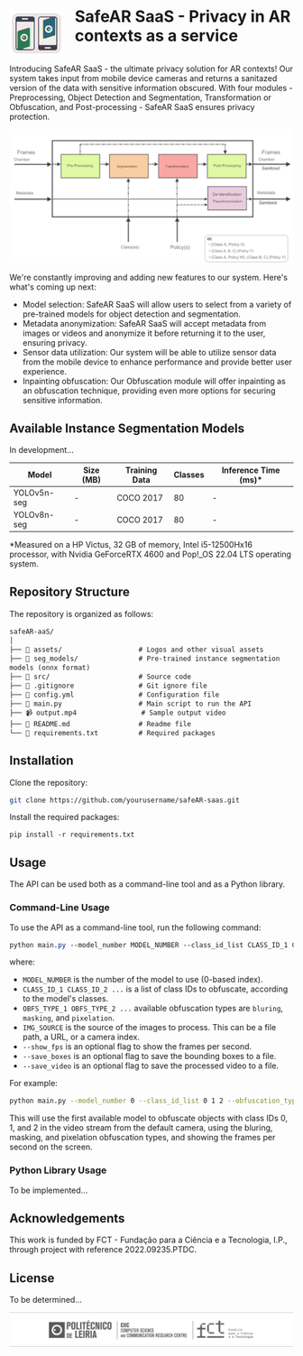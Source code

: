 <div style="display: flex; align-items: flex-end;">
<img width="100" height="80" src="assets/safeAR_ipl_v1.png">
<h1 style="margin-left: 20px;">SafeAR SaaS - Privacy in AR contexts as a service</h1>
</div>


Introducing SafeAR SaaS - the ultimate privacy solution for AR contexts! Our system takes input from mobile device cameras and returns a sanitazed version of the data with sensitive information obscured. With four modules - Preprocessing, Object Detection and Segmentation, Transformation or Obfuscation, and Post-processing - SafeAR SaaS ensures privacy protection.

<p align="center">
<img src="assets/safeAR_layer_v0.png" width="750px"/>
</p>

We're constantly improving and adding new features to our system. Here's what's coming up next:

- Model selection: SafeAR SaaS will allow users to select from a variety of pre-trained models for object detection and segmentation.
- Metadata anonymization: SafeAR SaaS will accept metadata from images or videos and anonymize it before returning it to the user, ensuring privacy.
- Sensor data utilization: Our system will be able to utilize sensor data from the mobile device to enhance performance and provide  better user experience.
- Inpainting obfuscation: Our Obfuscation module will offer inpainting as an obfuscation technique, providing even more options for securing sensitive information.


Available Instance Segmentation Models
--------------------------------------

In development...


| Model | Size (MB) | Training Data | Classes | Inference Time (ms)\* |
| --- | --- | --- | --- | --- |
| YOLOv5n-seg | - | COCO 2017 | 80 | - |
| YOLOv8n-seg | - | COCO 2017 | 80 | - |

\*Measured on a HP Victus, 32 GB of memory, Intel i5-12500Hx16 processor, with Nvidia GeForceRTX 4600 and Pop!\_OS 22.04 LTS operating system.

Repository Structure
--------------------

The repository is organized as follows:

```
safeAR-aaS/
│
├── 📁 assets/                   # Logos and other visual assets
├── 📁 seg_models/               # Pre-trained instance segmentation models (onnx format)
├── 📁 src/                      # Source code
├── 📜 .gitignore                # Git ignore file
├── 📜 config.yml                # Configuration file
├── 📜 main.py                   # Main script to run the API
├── 📹 output.mp4                # Sample output video
├── 📜 README.md                 # Readme file
└── 📜 requirements.txt          # Required packages

```

Installation
------------

Clone the repository:
```bash
git clone https://github.com/yourusername/safeAR-saas.git
```
Install the required packages:
```
pip install -r requirements.txt
```
Usage
-----

The API can be used both as a command-line tool and as a Python library.

### Command-Line Usage

To use the API as a command-line tool, run the following command:
```css
python main.py --model_number MODEL_NUMBER --class_id_list CLASS_ID_1 CLASS_ID_2 ... --obfuscation_type_list OBFS_TYPE_1 OBFS_TYPE_2 ... --img_source IMG_SOURCE --show_fps
```
where:

* `MODEL_NUMBER` is the number of the model to use (0-based index).
* `CLASS_ID_1 CLASS_ID_2 ...` is a list of class IDs to obfuscate, according to the model's classes.
* `OBFS_TYPE_1 OBFS_TYPE_2 ...` available obfuscation types are `bluring`, `masking`, and `pixelation`.
* `IMG_SOURCE` is the source of the images to process. This can be a file path, a URL, or a camera index.
* `--show_fps` is an optional flag to show the frames per second.
* `--save_boxes` is an optional flag to save the bounding boxes to a file.
* `--save_video` is an optional flag to save the processed video to a file.

For example:
```bash
python main.py --model_number 0 --class_id_list 0 1 2 --obfuscation_type_list bluring masking pixelation --img_source 0 --show_fps
```
This will use the first available model to obfuscate objects with class IDs 0, 1, and 2 in the video stream from the default camera, using the bluring, masking, and pixelation obfuscation types, and showing the frames per second on the screen.

### Python Library Usage

To be implemented...

Acknowledgements
----------------

This work is funded by FCT - Fundação para a Ciência e a Tecnologia, I.P., through project with reference 2022.09235.PTDC.

<!-- Contributing
------------

TO BE DONE... -->

License
-------

To be determined...

<p align="center">
<img src="assets/CIIC_logo_v2.png" width="750px"/>
</p>